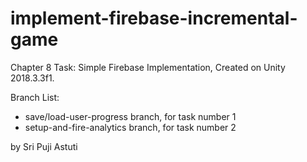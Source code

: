 # implement-firebase-incremental-game

Chapter 8 Task: Simple Firebase Implementation, Created on Unity 2018.3.3f1.

Branch List:
- save/load-user-progress branch, for task number 1
- setup-and-fire-analytics branch, for task number 2

by Sri Puji Astuti
